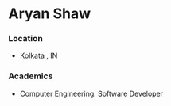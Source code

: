 # Aryan Shaw
### Location

- Kolkata , IN
### Academics

- Computer Engineering. Software Developer
